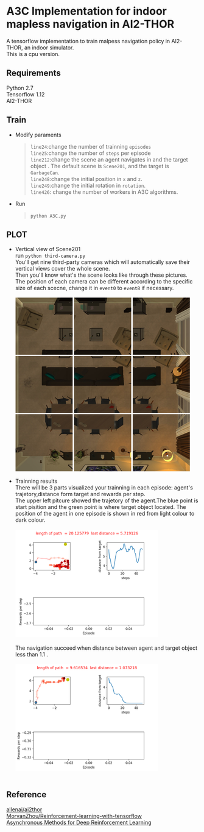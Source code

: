 # A3C Implementation for indoor mapless navigation in AI2-THOR
A tensorflow implementation to train malpess navigation policy in AI2-THOR, an indoor simulator.<br>
This is a cpu version.

## Requirements<br>
  Python 2.7<br>
  Tensorflow 1.12<br>
  AI2-THOR<br>

## Train
* Modify paraments<br>
  >`line24`:change the number of trainning `episodes`<br>
  >`line25`:change the number of `steps` per episode<br>
  >`line212`:change the scene an agent navigates in and the target object . The default scene is `Scene201`, and the target is `GarbageCan`.<br>
  >`line248`:change the initial position in `x` and `z`.<br>
  >`line249`:change the initial rotation in `rotation`.<br>
  >`line426`: change the number of workers in A3C algorithms.

* Run <br>
  > `python A3C.py`

## PLOT
* Vertical view of Scene201<br>
  run `python third-camera.py`<br>
  You'll get nine third-party cameras which will automatically save their vertical views cover the whole scene.<br>
  Then you'll know what's the scene looks like through these pictures.<br>
  The position of each camera can be different according to the specific size of each scecne, change it in `event0` to `event8` if necessary.<br><br>
  <img src = "https://github.com/ElizabethDuo/A3C-Implementation-for-indoor-mapless-navigation-in-AI2-THOR/blob/master/example%20pics/image8.jpg" width="150" alt="image8">
  <img src = "https://github.com/ElizabethDuo/A3C-Implementation-for-indoor-mapless-navigation-in-AI2-THOR/blob/master/example%20pics/image7.jpg" width="150" alt="image7">
   <img src = "https://github.com/ElizabethDuo/A3C-Implementation-for-indoor-mapless-navigation-in-AI2-THOR/blob/master/example%20pics/image6.jpg" width="150" alt="image6"><br>
   <img src = "https://github.com/ElizabethDuo/A3C-Implementation-for-indoor-mapless-navigation-in-AI2-THOR/blob/master/example%20pics/image5.jpg" width="150" alt="image5">
  <img src = "https://github.com/ElizabethDuo/A3C-Implementation-for-indoor-mapless-navigation-in-AI2-THOR/blob/master/example%20pics/image4.jpg" width="150" alt="image4">
   <img src = "https://github.com/ElizabethDuo/A3C-Implementation-for-indoor-mapless-navigation-in-AI2-THOR/blob/master/example%20pics/image3.jpg" width="150" alt="image3"><br>
   <img src = "https://github.com/ElizabethDuo/A3C-Implementation-for-indoor-mapless-navigation-in-AI2-THOR/blob/master/example%20pics/image2.jpg" width="150" alt="image2">
  <img src = "https://github.com/ElizabethDuo/A3C-Implementation-for-indoor-mapless-navigation-in-AI2-THOR/blob/master/example%20pics/image1.jpg" width="150" alt="image1">
   <img src = "https://github.com/ElizabethDuo/A3C-Implementation-for-indoor-mapless-navigation-in-AI2-THOR/blob/master/example%20pics/image0.jpg" width="150" alt="image0"><br>

  
* Trainning results<br>
  There will be 3 parts visualized your trainning in each episode: agent's trajetory,distance form target and rewards per step.<br>
  The upper left pitcure showed the trajetory of the agent.The blue point is start pisition and the green point is where target object located. The position of the agent in one episode is shown in red from light colour to dark colour.<br><br>
   <img src = "https://github.com/ElizabethDuo/A3C-Implementation-for-indoor-mapless-navigation-in-AI2-THOR/blob/master/example%20pics/reward%20episode-3-A3C4.png" width="375" alt="1"><br><br>
   The navigation succeed when distance between agent and target object less than 1.1 .<br><br>
   <img src = "https://github.com/ElizabethDuo/A3C-Implementation-for-indoor-mapless-navigation-in-AI2-THOR/blob/master/example%20pics/reward%20episode-16-A3C4.png" width="375" alt="1"><br><br>
   
## Reference
  [allenai/ai2thor](https://github.com/allenai/ai2thor)<br>
  [MorvanZhou/Reinforcement-learning-with-tensorflow
](https://github.com/MorvanZhou/Reinforcement-learning-with-tensorflow)<br>
  [Asynchronous Methods for Deep Reinforcement Learning](https://arxiv.org/pdf/1602.01783.pdf)<br>

